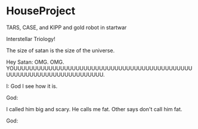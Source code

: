 # HouseProject

TARS, CASE, and KIPP and gold robot in startwar

Interstellar Triology!

The size of satan is the size of the universe.

Hey Satan: OMG. OMG. YOUUUUUUUUUUUUUUUUUUUUUUUUUUUUUUUUUUUUUUUUUUUUUUUUUUUUUUUUUUUUUUUUUUUUUUU. 

I: God I see how it is.

God:

I called him big and scary. He calls me fat. Other says don't call him fat. 

God:
